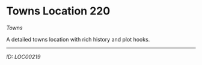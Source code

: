 # Towns Location 220

*Towns*

A detailed towns location with rich history and plot hooks.

---
*ID: LOC00219*